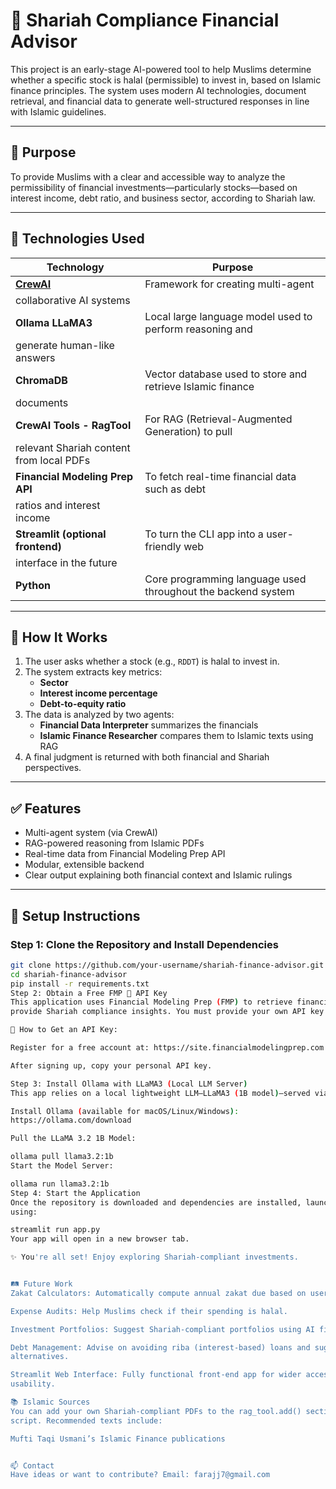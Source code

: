 # 🕌 Shariah Compliance Financial Advisor

This project is an early-stage AI-powered tool to help Muslims determine whether a 
specific stock is halal (permissible) to invest in, based on Islamic finance 
principles. The system uses modern AI technologies, document retrieval, and 
financial data to generate well-structured responses in line with Islamic 
guidelines.

---

## 📌 Purpose

To provide Muslims with a clear and accessible way to analyze the permissibility of 
financial investments—particularly stocks—based on interest income, debt ratio, and 
business sector, according to Shariah law.

---

## 🧠 Technologies Used

| Technology | Purpose |
|-----------|---------|
| **[CrewAI](https://docs.crewai.com/)** | Framework for creating multi-agent 
collaborative AI systems |
| **Ollama LLaMA3** | Local large language model used to perform reasoning and 
generate human-like answers |
| **ChromaDB** | Vector database used to store and retrieve Islamic finance 
documents |
| **CrewAI Tools - RagTool** | For RAG (Retrieval-Augmented Generation) to pull 
relevant Shariah content from local PDFs |
| **Financial Modeling Prep API** | To fetch real-time financial data such as debt 
ratios and interest income |
| **Streamlit (optional frontend)** | To turn the CLI app into a user-friendly web 
interface in the future |
| **Python** | Core programming language used throughout the backend system |

---

## 🚀 How It Works

1. The user asks whether a stock (e.g., `RDDT`) is halal to invest in.
2. The system extracts key metrics:
   - **Sector**
   - **Interest income percentage**
   - **Debt-to-equity ratio**
3. The data is analyzed by two agents:
   - **Financial Data Interpreter** summarizes the financials
   - **Islamic Finance Researcher** compares them to Islamic texts using RAG
4. A final judgment is returned with both financial and Shariah perspectives.

---

## ✅ Features

- Multi-agent system (via CrewAI)
- RAG-powered reasoning from Islamic PDFs
- Real-time data from Financial Modeling Prep API
- Modular, extensible backend
- Clear output explaining both financial context and Islamic rulings

---
## 🔧 Setup Instructions

### Step 1: Clone the Repository and Install Dependencies
```bash
git clone https://github.com/your-username/shariah-finance-advisor.git
cd shariah-finance-advisor
pip install -r requirements.txt
Step 2: Obtain a Free FMP 🔐 API Key
This application uses Financial Modeling Prep (FMP) to retrieve financial data and 
provide Shariah compliance insights. You must provide your own API key.

📌 How to Get an API Key:

Register for a free account at: https://site.financialmodelingprep.com

After signing up, copy your personal API key.

Step 3: Install Ollama with LLaMA3 (Local LLM Server)
This app relies on a local lightweight LLM—LLaMA3 (1B model)—served via Ollama:

Install Ollama (available for macOS/Linux/Windows):
https://ollama.com/download

Pull the LLaMA 3.2 1B Model:

ollama pull llama3.2:1b
Start the Model Server:

ollama run llama3.2:1b
Step 4: Start the Application
Once the repository is downloaded and dependencies are installed, launch the app 
using:

streamlit run app.py
Your app will open in a new browser tab.

✨ You're all set! Enjoy exploring Shariah-compliant investments.


🛤️ Future Work
Zakat Calculators: Automatically compute annual zakat due based on user input.

Expense Audits: Help Muslims check if their spending is halal.

Investment Portfolios: Suggest Shariah-compliant portfolios using AI filters.

Debt Management: Advise on avoiding riba (interest-based) loans and suggest 
alternatives.

Streamlit Web Interface: Fully functional front-end app for wider access and 
usability.

📚 Islamic Sources
You can add your own Shariah-compliant PDFs to the rag_tool.add() section in the 
script. Recommended texts include:

Mufti Taqi Usmani’s Islamic Finance publications


📫 Contact
Have ideas or want to contribute? Email: farajj7@gmail.com

